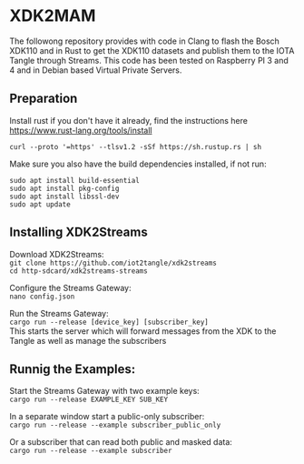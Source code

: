 # XDK2MAM

The followong repository provides with code in Clang to flash the Bosch XDK110 and in Rust to get the XDK110 datasets and publish them to the IOTA Tangle through Streams. 
This code has been tested on Raspberry PI 3 and 4 and in Debian based Virtual Private Servers.  

## Preparation
Install rust if you don't have it already, find the instructions here https://www.rust-lang.org/tools/install

`curl --proto '=https' --tlsv1.2 -sSf https://sh.rustup.rs | sh`

Make sure you also have the build dependencies installed, if not run:  

`sudo apt install build-essential`  
`sudo apt install pkg-config`  
`sudo apt install libssl-dev`  
`sudo apt update`  

## Installing XDK2Streams
Download XDK2Streams:  
`git clone https://github.com/iot2tangle/xdk2streams`  
`cd http-sdcard/xdk2streams-streams`  
  
Configure the Streams Gateway:  
`nano config.json`  

Run the Streams Gateway:  
`cargo run --release [device_key] [subscriber_key]`  
This starts the server which will forward messages from the XDK to the Tangle as well as manage the subscribers

  
## Runnig the Examples:  
  
Start the Streams Gateway with two example keys:  
`cargo run --release EXAMPLE_KEY SUB_KEY`  

In a separate window start a public-only subscriber:  
`cargo run --release --example subscriber_public_only`  

Or a subscriber that can read both public and masked data:  
`cargo run --release --example subscriber`  


